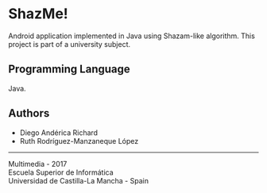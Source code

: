 # ShazMe!
Android application implemented in Java using Shazam-like algorithm. This project is part of a university subject.

## Programming Language
Java.

## Authors
* Diego Andérica Richard
* Ruth Rodríguez-Manzaneque López

-----------------------------------------------------------
Multimedia - 2017 <br>
Escuela Superior de Informática <br>
Universidad de Castilla-La Mancha - Spain
